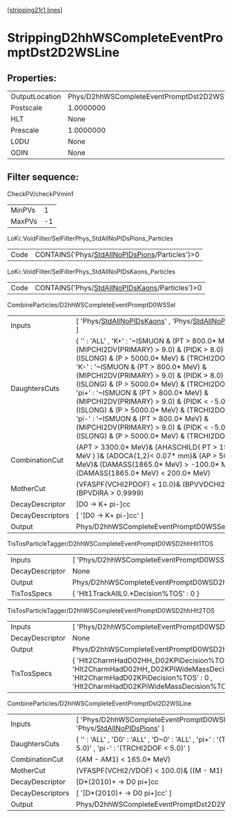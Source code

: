 [[stripping21r1 lines]](./stripping21r1-index)

# StrippingD2hhWSCompleteEventPromptDst2D2WSLine

## Properties:

|                |                                                      |
|----------------|------------------------------------------------------|
| OutputLocation | Phys/D2hhWSCompleteEventPromptDst2D2WSLine/Particles |
| Postscale      | 1.0000000                                            |
| HLT            | None                                                 |
| Prescale       | 1.0000000                                            |
| L0DU           | None                                                 |
| ODIN           | None                                                 |

## Filter sequence:

CheckPV/checkPVmin1

|        |     |
|--------|-----|
| MinPVs | 1   |
| MaxPVs | -1  |

LoKi::VoidFilter/SelFilterPhys_StdAllNoPIDsPions_Particles

|      |                                                                                                      |
|------|------------------------------------------------------------------------------------------------------|
| Code | CONTAINS('Phys/[StdAllNoPIDsPions](./stripping21r1-commonparticles-stdallnopidspions)/Particles')\>0 |

LoKi::VoidFilter/SelFilterPhys_StdAllNoPIDsKaons_Particles

|      |                                                                                                      |
|------|------------------------------------------------------------------------------------------------------|
| Code | CONTAINS('Phys/[StdAllNoPIDsKaons](./stripping21r1-commonparticles-stdallnopidskaons)/Particles')\>0 |

CombineParticles/D2hhWSCompleteEventPromptD0WSSel

|                  |                                                                                                                                                                                                                                                                                                                                                                                                                                                                                                                                                                                                        |
|------------------|--------------------------------------------------------------------------------------------------------------------------------------------------------------------------------------------------------------------------------------------------------------------------------------------------------------------------------------------------------------------------------------------------------------------------------------------------------------------------------------------------------------------------------------------------------------------------------------------------------|
| Inputs           | [ 'Phys/[StdAllNoPIDsKaons](./stripping21r1-commonparticles-stdallnopidskaons)' , 'Phys/[StdAllNoPIDsPions](./stripping21r1-commonparticles-stdallnopidspions)' ]                                                                                                                                                                                                                                                                                                                                                                                                                                    |
| DaughtersCuts    | { '' : 'ALL' , 'K+' : '~ISMUON & (PT \> 800.0\* MeV) & (MIPCHI2DV(PRIMARY) \> 9.0) & (PIDK \> 8.0) & (ISLONG) & (P \> 5000.0\* MeV) & (TRCHI2DOF \< 3.0)' , 'K-' : '~ISMUON & (PT \> 800.0\* MeV) & (MIPCHI2DV(PRIMARY) \> 9.0) & (PIDK \> 8.0) & (ISLONG) & (P \> 5000.0\* MeV) & (TRCHI2DOF \< 3.0)' , 'pi+' : '~ISMUON & (PT \> 800.0\* MeV) & (MIPCHI2DV(PRIMARY) \> 9.0) & (PIDK \< -5.0) & (ISLONG) & (P \> 5000.0\* MeV) & (TRCHI2DOF \< 3.0)' , 'pi-' : '~ISMUON & (PT \> 800.0\* MeV) & (MIPCHI2DV(PRIMARY) \> 9.0) & (PIDK \< -5.0) & (ISLONG) & (P \> 5000.0\* MeV) & (TRCHI2DOF \< 3.0)' } |
| CombinationCut   | (APT \> 3300.0\* MeV)& (AHASCHILD( PT \> 1500.0\* MeV ) )& (ADOCA(1,2)\< 0.07\* mm)& (AP \> 5000.0\* MeV)& (DAMASS(1865.0\* MeV) \> -100.0\* MeV)& (DAMASS(1865.0\* MeV) \< 200.0\* MeV)                                                                                                                                                                                                                                                                                                                                                                                                               |
| MotherCut        | (VFASPF(VCHI2PDOF) \< 10.0)& (BPVVDCHI2 \> 40.0)& (BPVDIRA \> 0.9999)                                                                                                                                                                                                                                                                                                                                                                                                                                                                                                                                  |
| DecayDescriptor  | [D0 -\> K+ pi-]cc                                                                                                                                                                                                                                                                                                                                                                                                                                                                                                                                                                                    |
| DecayDescriptors | [ '[D0 -\> K+ pi-]cc' ]                                                                                                                                                                                                                                                                                                                                                                                                                                                                                                                                                                            |
| Output           | Phys/D2hhWSCompleteEventPromptD0WSSel/Particles                                                                                                                                                                                                                                                                                                                                                                                                                                                                                                                                                        |

TisTosParticleTagger/D2hhWSCompleteEventPromptD0WSD2hhHlt1TOS

|                 |                                                         |
|-----------------|---------------------------------------------------------|
| Inputs          | [ 'Phys/D2hhWSCompleteEventPromptD0WSSel' ]           |
| DecayDescriptor | None                                                    |
| Output          | Phys/D2hhWSCompleteEventPromptD0WSD2hhHlt1TOS/Particles |
| TisTosSpecs     | { 'Hlt1TrackAllL0.\*Decision%TOS' : 0 }                 |

TisTosParticleTagger/D2hhWSCompleteEventPromptD0WSD2hhHlt2TOS

|                 |                                                                                                                                                                                           |
|-----------------|-------------------------------------------------------------------------------------------------------------------------------------------------------------------------------------------|
| Inputs          | [ 'Phys/D2hhWSCompleteEventPromptD0WSD2hhHlt1TOS' ]                                                                                                                                     |
| DecayDescriptor | None                                                                                                                                                                                      |
| Output          | Phys/D2hhWSCompleteEventPromptD0WSD2hhHlt2TOS/Particles                                                                                                                                   |
| TisTosSpecs     | { 'Hlt2CharmHadD02HH_D02KPiDecision%TOS' : 0 , 'Hlt2CharmHadD02HH_D02KPiWideMassDecision%TOS' : 0 , 'Hlt2CharmHadD02KPiDecision%TOS' : 0 , 'Hlt2CharmHadD02KPiWideMassDecision%TOS' : 0 } |

CombineParticles/D2hhWSCompleteEventPromptDst2D2WSLine

|                  |                                                                                                                                       |
|------------------|---------------------------------------------------------------------------------------------------------------------------------------|
| Inputs           | [ 'Phys/D2hhWSCompleteEventPromptD0WSD2hhHlt2TOS' , 'Phys/[StdAllNoPIDsPions](./stripping21r1-commonparticles-stdallnopidspions)' ] |
| DaughtersCuts    | { '' : 'ALL' , 'D0' : 'ALL' , 'D~0' : 'ALL' , 'pi+' : '(TRCHI2DOF \< 5.0)' , 'pi-' : '(TRCHI2DOF \< 5.0)' }                           |
| CombinationCut   | ((AM - AM1) \< 165.0\* MeV)                                                                                                           |
| MotherCut        | (VFASPF(VCHI2/VDOF) \< 100.0)& ((M - M1) \< 160.0\* MeV)                                                                              |
| DecayDescriptor  | [D\*(2010)+ -\> D0 pi+]cc                                                                                                           |
| DecayDescriptors | [ '[D\*(2010)+ -\> D0 pi+]cc' ]                                                                                                   |
| Output           | Phys/D2hhWSCompleteEventPromptDst2D2WSLine/Particles                                                                                  |
